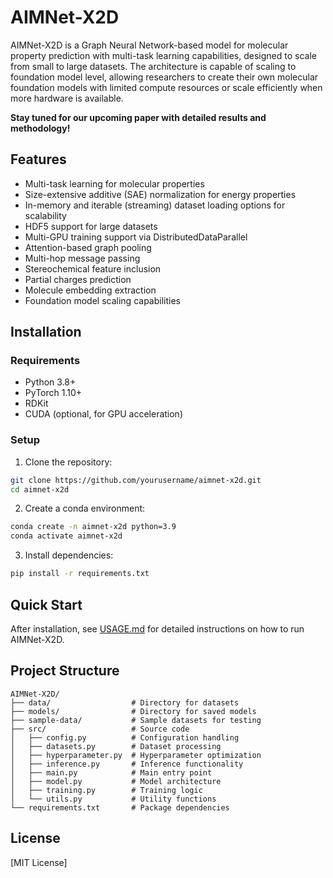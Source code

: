 # AIMNet-X2D

AIMNet-X2D is a Graph Neural Network-based model for molecular property prediction with multi-task learning capabilities, designed to scale from small to large datasets. The architecture is capable of scaling to foundation model level, allowing researchers to create their own molecular foundation models with limited compute resources or scale efficiently when more hardware is available.

**Stay tuned for our upcoming paper with detailed results and methodology!**

## Features

- Multi-task learning for molecular properties
- Size-extensive additive (SAE) normalization for energy properties
- In-memory and iterable (streaming) dataset loading options for scalability
- HDF5 support for large datasets
- Multi-GPU training support via DistributedDataParallel
- Attention-based graph pooling
- Multi-hop message passing
- Stereochemical feature inclusion
- Partial charges prediction
- Molecule embedding extraction
- Foundation model scaling capabilities

## Installation

### Requirements

- Python 3.8+
- PyTorch 1.10+
- RDKit
- CUDA (optional, for GPU acceleration)

### Setup

1. Clone the repository:
```bash
git clone https://github.com/yourusername/aimnet-x2d.git
cd aimnet-x2d
```

2. Create a conda environment:
```bash
conda create -n aimnet-x2d python=3.9
conda activate aimnet-x2d
```

3. Install dependencies:
```bash
pip install -r requirements.txt
```

## Quick Start

After installation, see [USAGE.md](USAGE.md) for detailed instructions on how to run AIMNet-X2D.

## Project Structure

```
AIMNet-X2D/
├── data/                  # Directory for datasets
├── models/                # Directory for saved models
├── sample-data/           # Sample datasets for testing
├── src/                   # Source code
│   ├── config.py          # Configuration handling
│   ├── datasets.py        # Dataset processing
│   ├── hyperparameter.py  # Hyperparameter optimization
│   ├── inference.py       # Inference functionality
│   ├── main.py            # Main entry point
│   ├── model.py           # Model architecture
│   ├── training.py        # Training logic
│   └── utils.py           # Utility functions
└── requirements.txt       # Package dependencies
```


## License

[MIT License]
